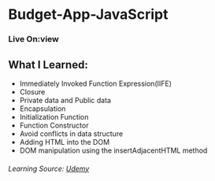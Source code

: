 # Budget-App-JavaScript
### Live On:view
 ## What I Learned:
   * Immediately Invoked Function Expression(IIFE)
   * Closure
   * Private data and Public data
   * Encapsulation
   * Initialization Function
   * Function Constructor
   * Avoid conflicts in data structure
   * Adding HTML into the DOM
   * DOM manipulation using the insertAdjacentHTML method





 ###### Learning Source: [Udemy](https://www.udemy.com/course/the-complete-javascript-course/)

